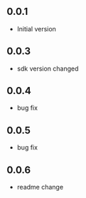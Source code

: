 ## 0.0.1

* Initial version

## 0.0.3

* sdk version changed

## 0.0.4

* bug fix

## 0.0.5

* bug fix

## 0.0.6

* readme change